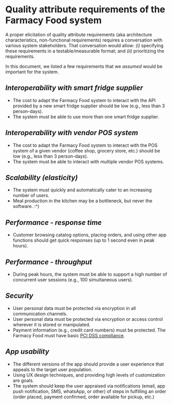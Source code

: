 # Quality attribute requirements of the Farmacy Food system

A proper elicitation of quality attribute requirements (aka architecture characteristics, non-functional requirements) 
requires a conversation with various system stakeholders. That conversation would allow: *(i)* specifying these requirements 
in a testable/measurable format; and *(ii)* prioritizing the requirements. 

In this document, we listed a few requirements that we *assumed* would be important for the system.  

## *Interoperability with smart fridge supplier* 
- The cost to adapt the Farmacy Food system to interact with the API provided by a new smart fridge supplier should be 
low (e.g., less than 3 person-days).
- The system must be able to use more than one smart fridge supplier. 

## *Interoperability with vendor POS system* 
- The cost to adapt the Farmacy Food system to interact with the POS system of a given vendor (coffee shop, grocery 
store, etc.) should be low (e.g., less than 3 person-days).
- The system must be able to interact with multiple vendor POS systems. 

## *Scalability (elasticity)*
- The system must quickly and automatically cater to an increasing number of users.
- Meal production in the kitchen may be a bottleneck, but never the software.  :^) 

## *Performance - response time* 
- Customer browsing catalog options, placing orders, and using other app functions should get quick responses (up to 1 second even in peak hours).  

## *Performance - throughput* 
- During peak hours, the system must be able to support a high number of concurrent user sessions (e.g., 100 simultaneous users). 

## *Security*
- User personal data must be protected via encryption in all communication channels. 
- User personal data must be protected via encryption or access control wherever it is stored or manipulated. 
- Payment information (e.g., credit card numbers) must be protected. The Farmacy Food must have basic [PCI DSS compliance](https://en.wikipedia.org/wiki/Payment_Card_Industry_Data_Security_Standard). 

## *App usability* 
- The different versions of the app should provide a user experience that appeals to the target user population. 
- Using UX design techniques, and providing high levels of customization are goals.
- The system should keep the user appraised via notifications (email, app push notification, SMS, whatsApp, or other) of 
steps in fulfilling an order (order placed, payment confirmed, order available for pickup, etc.)
